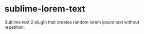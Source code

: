 sublime-lorem-text
==================

Sublime text 2 plugin that creates random lorem ipsum text without repetition.